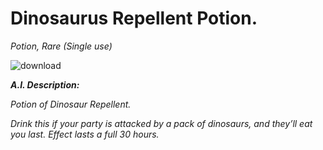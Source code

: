 # Dinosaurus Repellent Potion.
*Potion, Rare (Single use)*

![download](https://user-images.githubusercontent.com/13347039/192362508-3fc87a29-23ad-46c7-980c-a9db3e4472dd.jpg)


***A.I. Description:***

_Potion of Dinosaur Repellent._

_Drink this if your party is attacked by a pack of dinosaurs, and they’ll eat you last. Effect lasts a full 30 hours._
